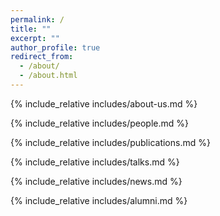 ```yaml
---
permalink: /
title: ""
excerpt: ""
author_profile: true
redirect_from: 
  - /about/
  - /about.html
---
```


<span class='anchor' id='about-us'></span>
{% include_relative includes/about-us.md %}

<span class='anchor' id='people'>{% include_relative includes/people.md %}</span>


<span class='anchor' id='publications'></span>
{% include_relative includes/publications.md %}

<span class='anchor' id='talks'></span>
{% include_relative includes/talks.md %}

<span class='anchor' id='news'></span>
{% include_relative includes/news.md %}

<span class='anchor' id='alumni'></span>
{% include_relative includes/alumni.md %}
